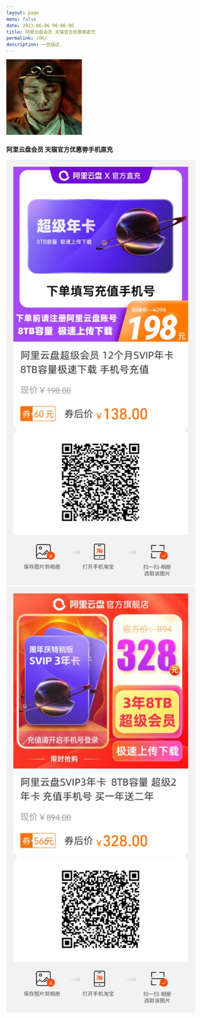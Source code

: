 ```yaml
---
layout: page
menu: false
date: 2023-06-06 06:06:06
title: 阿里云盘会员 天猫官方优惠劵直充
permalink: /OK/
description: 一些描述.
---
```

<img class="img-rounded" src="/assets/img/uploads/zhouxingchi.jpg" alt="Thiago Rossener" width="200">

### 阿里云盘会员  天猫官方优惠劵手机直充

<div><img src="/assets/img/OK/OK2.jpg" alt="一年超级会员" width="500"></div>
<div><img src="/assets/img/OK/OK3.jpg" alt="三年超级会员" width="500"></div>